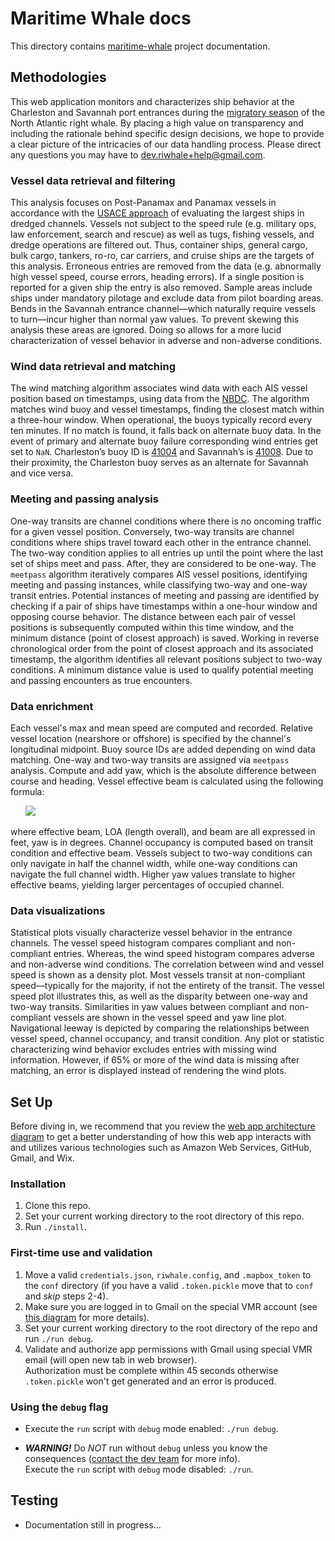 # Maritime Whale docs

This directory contains [maritime-whale](https://github.com/riwhale/maritime-whale)
project documentation.

## Methodologies

This web application monitors and characterizes ship behavior at the Charleston
and Savannah port entrances during the [migratory season](https://www.fisheries.noaa.gov/species/north-atlantic-right-whale)
of the North Atlantic right whale. By placing a high value on transparency and
including the rationale behind specific design decisions, we hope to provide a
clear picture of the intricacies of our data handling process. Please direct
any questions you may have to
[dev.riwhale+help@gmail.com](mailto:dev.riwhale+help@gmail.com).

### Vessel data retrieval and filtering

This analysis focuses on Post-Panamax and Panamax vessels in accordance with the
[USACE approach](https://erdc-library.erdc.dren.mil/jspui/handle/11681/32750) of
evaluating the largest ships in dredged channels. Vessels not subject to the
speed rule (e.g. military ops, law enforcement, search and rescue) as well as tugs, 
fishing vessels, and dredge operations are filtered out. Thus,
container ships, general cargo, bulk cargo, tankers, ro-ro, car carriers, and
cruise ships are the targets of this analysis. Erroneous entries are removed
from the data (e.g. abnormally high vessel speed, course errors, heading
errors). If a single position is reported for a given ship the entry is also
removed. Sample areas include ships under mandatory pilotage and exclude data
from pilot boarding areas. Bends in the Savannah entrance channel—which
naturally require vessels to turn—incur higher than normal yaw values. 
To prevent skewing this analysis these areas are ignored. Doing so allows for 
a more lucid characterization of vessel behavior in adverse and non-adverse conditions.

### Wind data retrieval and matching

The wind matching algorithm associates wind data with each AIS vessel position
based on timestamps, using data from the [NBDC](https://www.ndbc.noaa.gov/). The
algorithm matches wind buoy and vessel timestamps, finding the closest match
within a three-hour window. When operational, the buoys typically record every
ten minutes. If no match is found, it falls back on alternate buoy data. In the
event of primary and alternate buoy failure corresponding wind entries get set
to `NaN`. Charleston’s buoy ID is
[41004](https://www.ndbc.noaa.gov/station_page.php?station=41004) and Savannah’s
is [41008](https://www.ndbc.noaa.gov/station_page.php?station=41008). Due to
their proximity, the Charleston buoy serves as an alternate for Savannah and
vice versa.

### Meeting and passing analysis

One-way transits are channel conditions where there is no oncoming traffic for a
given vessel position. Conversely, two-way transits are channel conditions where
ships travel toward each other in the entrance channel. The two-way condition 
applies to all entries up until the point where the last set of ships meet and pass. 
After, they are considered to be one-way. The `meetpass` algorithm iteratively compares
AIS vessel positions, identifying meeting and passing instances, while
classifying two-way and one-way transit entries. Potential instances of meeting
and passing are identified by checking if a pair of ships have timestamps within
a one-hour window and opposing course behavior. The distance between each pair
of vessel positions is subsequently computed within this time window, and the
minimum distance (point of closest approach) is saved. Working in reverse
chronological order from the point of closest approach and its associated
timestamp, the algorithm identifies all relevant positions subject to two-way
conditions. A minimum distance value is used to qualify potential meeting and
passing encounters as true encounters.

### Data enrichment

Each vessel's max and mean speed are computed and recorded. Relative vessel
location (nearshore or offshore) is specified by the channel's longitudinal
midpoint. Buoy source IDs are added depending on wind data matching. One-way
and two-way transits are assigned via `meetpass` analysis. Compute and add yaw,
which is the absolute difference between course and heading.
Vessel effective beam is calculated using the following formula:

&nbsp;&nbsp;&nbsp;&nbsp;&nbsp;&nbsp;<img src="https://render.githubusercontent.com/render/math?math=EB = cos(90-yaw)\*loa %2B cos(yaw)\*beam">

where effective beam, LOA (length overall), and beam are all expressed in feet,
yaw is in degrees.
Channel occupancy is computed based on transit condition and effective beam.
Vessels subject to two-way conditions can only navigate in half the channel
width, while one-way conditions can navigate the full channel width. Higher
yaw values translate to higher effective beams, yielding larger percentages of
occupied channel.

### Data visualizations
Statistical plots visually characterize vessel behavior in the entrance
channels. The vessel speed histogram compares compliant and non-compliant
entries. Whereas, the wind speed histogram compares adverse and non-adverse
wind conditions. The correlation between wind and vessel speed is shown as a
density plot. Most vessels transit at non-compliant speed—typically for the
majority, if not the entirety of the transit. The vessel speed plot illustrates
this, as well as the disparity between one-way and two-way transits.
Similarities in yaw values between compliant and non-compliant vessels are
shown in the vessel speed and yaw line plot. Navigational leeway is depicted
by comparing the relationships between vessel speed, channel occupancy, and
transit condition. Any plot or statistic characterizing wind behavior excludes
entries with missing wind information. However, if 65% or more of the wind data
is missing after matching, an error is displayed instead of rendering the wind
plots.

## Set Up

Before diving in, we recommend that you review the
[web app architecture diagram](diagrams/web-app-diagram.pdf) to get a better
understanding of how this web app interacts with and utilizes various
technologies such as Amazon Web Services, GitHub, Gmail, and Wix.

### Installation
1. Clone this repo.
2. Set your current working directory to the root directory of this repo.
3. Run `./install`.

### First-time use and validation
1. Move a valid `credentials.json`, `riwhale.config`, and `.mapbox_token` to the
`conf` directory (if you have a valid `.token.pickle` move that to `conf`
and _skip_ steps 2-4).
2. Make sure you are logged in to Gmail on the special VMR account (see
[this diagram](diagrams/web-app-diagram.pdf) for more details).
3. Set your current working directory to the root directory of the repo and
run `./run debug`.
4. Validate and authorize app permissions with Gmail using special VMR email
(will open new tab in web browser).<br/>
Authorization must be complete within 45 seconds otherwise `.token.pickle`
won't get generated and an error is produced.

### Using the `debug` flag
* Execute the `run` script with `debug` mode enabled: `./run debug`.

* _**WARNING!**_ Do _NOT_ run without `debug` unless you know the consequences
([contact the dev team](mailto:dev.riwhale+help@gmail.com) for more info).<br/>
Execute the `run` script with `debug` mode disabled: `./run`.

## Testing

* Documentation still in progress...
